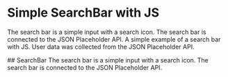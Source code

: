 # Simple SearchBar with JS
The search bar is a simple input with a search icon.
The search bar is connected to the JSON Placeholder API.
A simple example of a search bar with JS.
User data was collected from the JSON Placeholder API.
<link
      href="https://jsonplaceholder.typicode.com/users"
    />
## SearchBar
The search bar is a simple input with a search icon.
The search bar is connected to the JSON Placeholder API.
